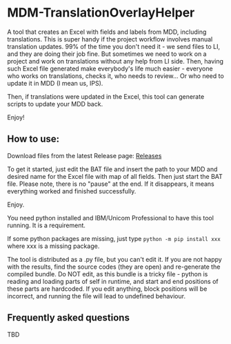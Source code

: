 # MDM-TranslationOverlayHelper
A tool that creates an Excel with fields and labels from MDD, including translations. This is super handy if the project workflow involves manual translation updates. 99% of the time you don't need it - we send files to LI, and they are doing their job fine. But sometimes we need to work on a project and work on translations without any help from LI side. Then, having such Excel file generated make everybody's life much easier - everyone who works on translations, checks it, who needs to review... Or who need to update it in MDD (I mean us, IPS).

Then, if translations were updated in the Excel, this tool can generate scripts to update your MDD back.

Enjoy!

## How to use:

Download files from the latest Release page:
[Releases](../../releases/latest)

To get it started, just edit the BAT file and insert the path to your MDD and desired name for the Excel file with map of all fields. Then just start the BAT file. Please note, there is no "pause" at the end. If it disappears, it means everything worked and finished successfully.

Enjoy.

You need python installed and IBM/Unicom Professional to have this tool running. It is a requirement.

If some python packages are missing, just type
`python -m pip install xxx`
where xxx is a missing package.

The tool is distributed as a .py file, but you can't edit it. If you are not happy with the results, find the source codes (they are open) and re-generate the compiled bundle. Do NOT edit, as this bundle is a tricky file - python is reading and loading parts of self in runtime, and start and end positions of these parts are hardcoded. If you edit anything, block positions will be incorrect, and running the file will lead to undefined behaviour.

## Frequently asked questions
TBD
